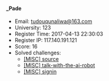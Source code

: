 #### _Pade  

* Email: tudouqunaliwa@163.com  
* University: 123  
* Register Time: 2017-04-13 22:30:03  
* Register IP: 117.140.191.121  
* Score: 16  
* Solved challenges: 
  * [[MISC] source](https://github.com/SniperOJ/Challenges/blob/master/misc/source.json)  
  * [[MISC] talk-with-the-ai-robot](https://github.com/SniperOJ/Challenges/blob/master/misc/talk-with-the-ai-robot.json)  
  * [[MISC] signin](https://github.com/SniperOJ/Challenges/blob/master/misc/signin.json)  

